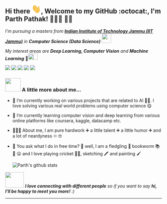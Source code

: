 ## Hi there <img src="wave.gif" width="30" height="30">, Welcome to my GitHub :octocat:, I'm Parth Pathak! 👨🏻‍💻 🧙‍♂️

<!--
**ParthPathak27/ParthPathak27** is a ✨ _special_ ✨ repository because its `README.md` (this file) appears on your GitHub profile.
-->

_I'm pursuing a masters from [**Indian Institute of Technology Jammu (IIT Jammu)**](https://iitjammu.ac.in/) in **Computer Science (Data Science)**_ <img src="2.gif" width="30" height="30">

_My interest areas are **Deep Learning, Computer Vision** and **Machine Learning**_ 🤖<img src="3.gif" width="30" height="20.58">

[![](https://img.shields.io/badge/Parth-Pathak-brightgreen.svg?colorB=ff0000)](https://parthcseiitian.wixsite.com/parth)
![](https://komarev.com/ghpvc/?username=ParthPathak27&color=ff0000)
[![](https://img.shields.io/badge/-parth-blue?style=flat&logo=Linkedin&logoColor=white)](https://www.linkedin.com/in/parth-pathak-learner/)
[![](https://img.shields.io/badge/-@parth-black?style=flat&logo=Instagram&logoColor=white)](https://www.instagram.com/parth.2704/)
[![](https://img.shields.io/badge/-parth-0D1117?style=flat&logo=GeeksforGeeks&logoColor=white)](https://www.instagram.com/parth.2704/)

 ### <img src="4.gif" width="50" height="42.5"> A little more about me...
 
- 🔭 I’m currently working on various projects that are related to AI 🐱‍💻. I love solving various real world problems using computer science 😋 
- 🌱 I’m currently learning computer vision and deep learning from various online platforms like coursera, kaggle, datacamp etc. 
- 👨🏻‍🎓 About me, I am pure hardwork ➕ a little talent ➕ a little humor ➕ and a lot of neardyness ♾️ 🤓
- 🦻 You ask what I do in free time? 🤔 well, I am a fledgling 🐥 bookworm 📚 🐛 😛 and I love playing cricket 🏏😍, sketching 🖍️ and painting 🖌️

  ![Parth's github stats](https://github-readme-stats.vercel.app/api?username=ParthPathak27&hide=contribs&show_icons=true&theme=radical)

<img src="5.gif" width="60" height="50.13"> _**I love connecting with different people** so if you want to say **hi, I'll be happy to meet you more!** :)_

---
